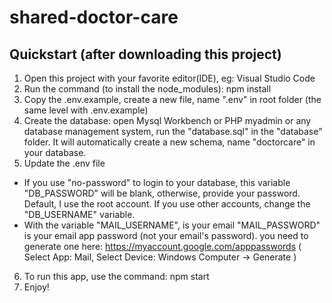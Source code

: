 # shared-doctor-care

## Quickstart (after downloading this project)

1. Open this project with your favorite editor(IDE), eg: Visual Studio Code
2. Run the command (to install the node_modules): npm install
3. Copy the .env.example, create a new file, name ".env" in root folder (the same level with .env.example)
4. Create the database: open Mysql Workbench or PHP myadmin or any database management system, run the "database.sql" in the "database" folder.
   It will automatically create a new schema, name "doctorcare" in your database.
5. Update the .env file

- If you use "no-password" to login to your database, this variable "DB_PASSWORD" will be blank, otherwise, provide your password.
  Default, I use the root account. If you use other accounts, change the "DB_USERNAME" variable.
- With the variable "MAIL_USERNAME", is your email
  "MAIL_PASSWORD" is your email app password (not your email's password). you need to generate one here: https://myaccount.google.com/apppasswords
  ( Select App: Mail, Select Device: Windows Computer -> Generate )

6. To run this app, use the command: npm start
7. Enjoy!


